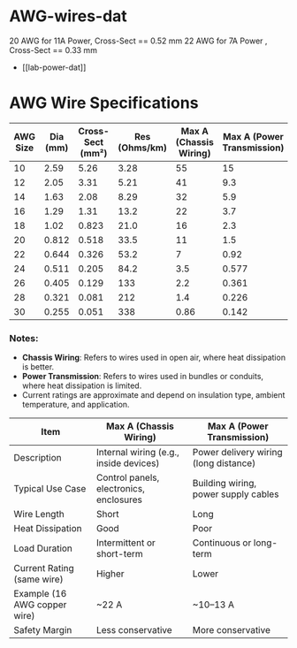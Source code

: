 
# AWG-wires-dat

20 AWG for 11A Power, Cross-Sect == 0.52 mm
22 AWG for 7A Power , Cross-Sect == 0.33 mm

- [[lab-power-dat]]

# AWG Wire Specifications

| **AWG Size** | **Dia (mm)** | **Cross-Sect (mm²)** | **Res (Ohms/km)** | **Max A** (Chassis Wiring) | **Max A** (Power Transmission) |
| ------------ | ------------ | -------------------- | ----------------- | -------------------------- | ------------------------------ |
| 10           | 2.59         | 5.26                 | 3.28              | 55                         | 15                             |
| 12           | 2.05         | 3.31                 | 5.21              | 41                         | 9.3                            |
| 14           | 1.63         | 2.08                 | 8.29              | 32                         | 5.9                            |
| 16           | 1.29         | 1.31                 | 13.2              | 22                         | 3.7                            |
| 18           | 1.02         | 0.823                | 21.0              | 16                         | 2.3                            |
| 20           | 0.812        | 0.518                | 33.5              | 11                         | 1.5                            |
| 22           | 0.644        | 0.326                | 53.2              | 7                          | 0.92                           |
| 24           | 0.511        | 0.205                | 84.2              | 3.5                        | 0.577                          |
| 26           | 0.405        | 0.129                | 133               | 2.2                        | 0.361                          |
| 28           | 0.321        | 0.081                | 212               | 1.4                        | 0.226                          |
| 30           | 0.255        | 0.051                | 338               | 0.86                       | 0.142                          |

### Notes:
- **Chassis Wiring**: Refers to wires used in open air, where heat dissipation is better.
- **Power Transmission**: Refers to wires used in bundles or conduits, where heat dissipation is limited.
- Current ratings are approximate and depend on insulation type, ambient temperature, and application.


| Item                          | Max A (Chassis Wiring)             | Max A (Power Transmission)         |
|-------------------------------|------------------------------------|------------------------------------|
| Description                   | Internal wiring (e.g., inside devices) | Power delivery wiring (long distance) |
| Typical Use Case              | Control panels, electronics, enclosures | Building wiring, power supply cables  |
| Wire Length                   | Short                             | Long                               |
| Heat Dissipation              | Good                              | Poor                               |
| Load Duration                 | Intermittent or short-term        | Continuous or long-term            |
| Current Rating (same wire)    | Higher                            | Lower                              |
| Example (16 AWG copper wire)  | ~22 A                             | ~10–13 A                           |
| Safety Margin                 | Less conservative                 | More conservative                  |

